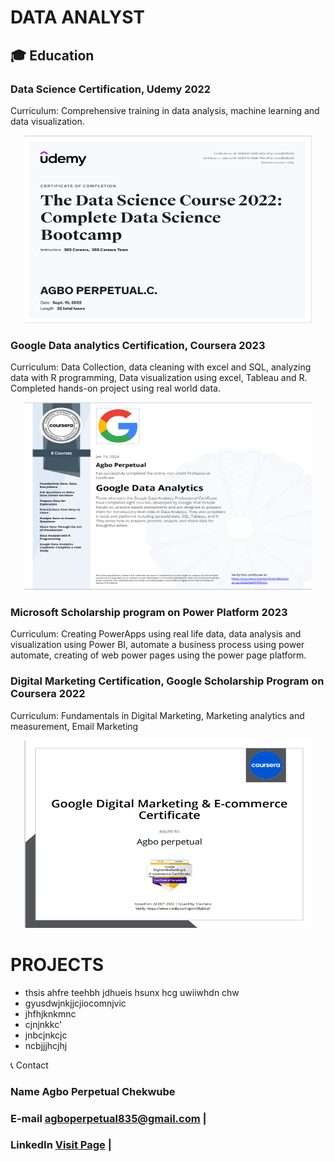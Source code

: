 # DATA ANALYST

## 🎓 Education

### Data Science Certification, Udemy 2022      

Curriculum: Comprehensive training in data analysis, machine learning and data visualization.
<p align="center">
  <img width="460" height="300" src="Asset/U_cert.png">
</p>



### Google Data analytics Certification, Coursera 2023 

Curriculum: Data Collection, data cleaning with excel and SQL, analyzing data with R programming, Data visualization       using excel, Tableau and R. Completed hands-on project using real world data.

<p align="center">
  <img width="460" height="300" src="Asset/Cert_image.png">
</p>


### Microsoft Scholarship program on Power Platform 2023
Curriculum: Creating PowerApps using real life data, data analysis and visualization using Power BI, automate a business process using power automate, creating of web power pages using the power page platform.



### Digital Marketing Certification, Google Scholarship Program on Coursera 2022 

Curriculum: Fundamentals in Digital Marketing, Marketing analytics and measurement, Email Marketing
<p align="center">
  <img width="460" height="300" src="Asset/Digi_cert.png">



# PROJECTS
 - thsis ahfre teehbh jdhueis hsunx hcg uwiiwhdn chw
 - gyusdwjnkjjcjiocomnjvic
 - jhfhjknkmnc
 - cjnjnkkc'
 - jnbcjnkcjc
 -  ncbjjjhcjhj

   
   
 

📞 Contact

### Name  Agbo Perpetual Chekwube 
### E-mail <a href="agboperpetual835@gmail.com">agboperpetual835@gmail.com</a> | 
### LinkedIn <a href="https://www.linkedin.com/in/allan-victor-6919b4152/" target="_blank">Visit Page</a> | 
</p>

